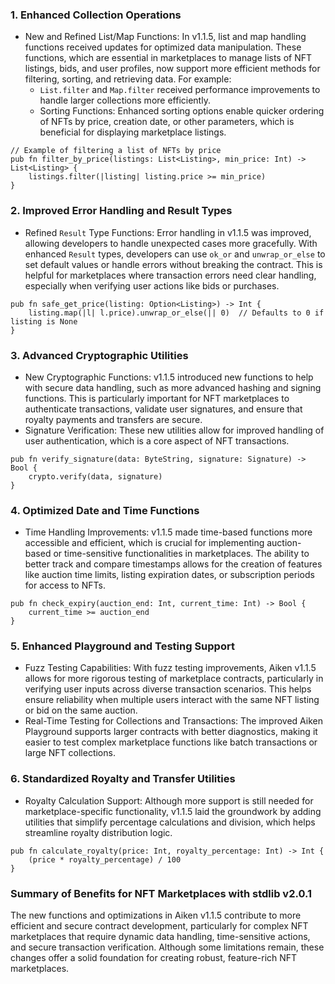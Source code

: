 ### 1. Enhanced Collection Operations
   - New and Refined List/Map Functions: In v1.1.5, list and map handling functions received updates for optimized data manipulation. These functions, which are essential in marketplaces to manage lists of NFT listings, bids, and user profiles, now support more efficient methods for filtering, sorting, and retrieving data. For example:
     - `List.filter` and `Map.filter` received performance improvements to handle larger collections more efficiently.
     - Sorting Functions: Enhanced sorting options enable quicker ordering of NFTs by price, creation date, or other parameters, which is beneficial for displaying marketplace listings.

   ```aiken
   // Example of filtering a list of NFTs by price
   pub fn filter_by_price(listings: List<Listing>, min_price: Int) -> List<Listing> {
       listings.filter(|listing| listing.price >= min_price)
   }
   ```

### 2. Improved Error Handling and Result Types
   - Refined `Result` Type Functions: Error handling in v1.1.5 was improved, allowing developers to handle unexpected cases more gracefully. With enhanced `Result` types, developers can use `ok_or` and `unwrap_or_else` to set default values or handle errors without breaking the contract. This is helpful for marketplaces where transaction errors need clear handling, especially when verifying user actions like bids or purchases.

   ```aiken
   pub fn safe_get_price(listing: Option<Listing>) -> Int {
       listing.map(|l| l.price).unwrap_or_else(|| 0)  // Defaults to 0 if listing is None
   }
   ```

### 3. Advanced Cryptographic Utilities
   - New Cryptographic Functions: v1.1.5 introduced new functions to help with secure data handling, such as more advanced hashing and signing functions. This is particularly important for NFT marketplaces to authenticate transactions, validate user signatures, and ensure that royalty payments and transfers are secure. 
   - Signature Verification: These new utilities allow for improved handling of user authentication, which is a core aspect of NFT transactions.

   ```aiken
   pub fn verify_signature(data: ByteString, signature: Signature) -> Bool {
       crypto.verify(data, signature)
   }
   ```

### 4. Optimized Date and Time Functions
   - Time Handling Improvements: v1.1.5 made time-based functions more accessible and efficient, which is crucial for implementing auction-based or time-sensitive functionalities in marketplaces. The ability to better track and compare timestamps allows for the creation of features like auction time limits, listing expiration dates, or subscription periods for access to NFTs.

   ```aiken
   pub fn check_expiry(auction_end: Int, current_time: Int) -> Bool {
       current_time >= auction_end
   }
   ```

### 5. Enhanced Playground and Testing Support
   - Fuzz Testing Capabilities: With fuzz testing improvements, Aiken v1.1.5 allows for more rigorous testing of marketplace contracts, particularly in verifying user inputs across diverse transaction scenarios. This helps ensure reliability when multiple users interact with the same NFT listing or bid on the same auction.
   - Real-Time Testing for Collections and Transactions: The improved Aiken Playground supports larger contracts with better diagnostics, making it easier to test complex marketplace functions like batch transactions or large NFT collections.

### 6. Standardized Royalty and Transfer Utilities
   - Royalty Calculation Support: Although more support is still needed for marketplace-specific functionality, v1.1.5 laid the groundwork by adding utilities that simplify percentage calculations and division, which helps streamline royalty distribution logic.

   ```aiken
   pub fn calculate_royalty(price: Int, royalty_percentage: Int) -> Int {
       (price * royalty_percentage) / 100
   }
   ```

### Summary of Benefits for NFT Marketplaces with stdlib v2.0.1

The new functions and optimizations in Aiken v1.1.5 contribute to more efficient and secure contract development, particularly for complex NFT marketplaces that require dynamic data handling, time-sensitive actions, and secure transaction verification. Although some limitations remain, these changes offer a solid foundation for creating robust, feature-rich NFT marketplaces.